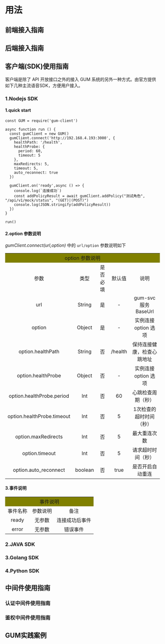 # 用法
## 前端接入指南
## 后端接入指南
## 客户端(SDK)使用指南
客户端是除了 API 开放接口之外的接入 GUM 系统的另外一种方式。由官方提供如下几种主流语音SDK，方便用户接入。
### 1.Nodejs SDK
#### 1.quick start
```
const GUM = require('gum-client')

async function run () {
  const gumClient = new GUM()
  gumClient.connect('http://192.168.4.193:3000', {
    healthPath: '/health',
    healthProbe: {
      period: 60,
      timeout: 5
    },
    maxRedirects: 5,
    timeout: 5,
    auto_reconnect: true
  })

  gumClient.on('ready',async () => {
    console.log(`连接成功`)
    const addPolicyResult = await gumClient.addPolicy("测试角色", "/api/v1/mock/status", "(GET)|(POST)")
    console.log(JSON.stringify(addPolicyResult))
  })
}

run()
```
#### 2.option 参数说明
*gumClient.connect(url,option)* 中的 `url/option` 参数说明如下
<table>
    <tr>
        <td colspan="5" bgcolor = "#808000" align="center">option 参数说明</td>
    <tr>
    <tr>
        <td align="center">参数</td>
        <td align="center"> 类型</td>
        <td align="center">是否必填</td>
        <td align="center"> 默认值</td>
        <td align="center">说明</td>
    <tr>
    <tr>
        <td align="center">url</td>
        <td align="center">String</td>
        <td align="center">是</td>
        <td align="center">-</td>
        <td align="center">gum-svc 服务 BaseUrl</td>
    <tr>
    <tr>
        <td align="center">option</td>
        <td align="center">Object</td>
        <td align="center">是</td>
        <td align="center">-</td>
        <td align="center">实例连接 option 选项</td>
    <tr>
    <tr>
        <td align="center">option.healthPath</td>
        <td align="center">String</td>
        <td align="center">否</td>
        <td align="center">/health</td>
        <td align="center">保持连接健康，检查心跳地址</td>
    <tr>
    <tr>
        <td align="center">option.healthProbe</td>
        <td align="center">Object</td>
        <td align="center">否</td>
        <td align="center">-</td>
        <td align="center">实例连接 option 选项</td>
    <tr>
    <tr>
        <td align="center">option.healthProbe.period</td>
        <td align="center">Int</td>
        <td align="center">否</td>
        <td align="center">60</td>
        <td align="center">心跳检查周期（秒）</td>
    <tr>
    <tr>
        <td align="center">option.healthProbe.timeout</td>
        <td align="center">Int</td>
        <td align="center">否</td>
        <td align="center">5</td>
        <td align="center">1次检查的超时时间（秒）</td>
    <tr>
    <tr>
        <td align="center">option.maxRedirects</td>
        <td align="center">Int</td>
        <td align="center">否</td>
        <td align="center">5</td>
        <td align="center">最大重连次数</td>
    <tr>
    <tr>
        <td align="center">option.timeout</td>
        <td align="center">Int</td>
        <td align="center">否</td>
        <td align="center">5</td>
        <td align="center">请求超时时间（秒）</td>
    <tr>
    <tr>
        <td align="center">option.auto_reconnect</td>
        <td align="center">boolean</td>
        <td align="center">否</td>
        <td align="center">true</td>
        <td align="center">是否开启自动重连</td>
    <tr>
</table>

#### 3.事件说明

<table>
    <tr>
        <td colspan="5" bgcolor = "#808000" align="center">事件说明</td>
    <tr>
    <tr>
        <td align="center">事件名称</td>
        <td align="center"> 参数说明</td>
        <td align="center">备注</td>
    <tr>
    <tr>
        <td align="center">ready</td>
        <td align="center"> 无参数</td>
        <td align="center">连接成功后事件</td>
    <tr>
    <tr>
        <td align="center">error</td>
        <td align="center"> 无参数</td>
        <td align="center">错误事件</td>
    <tr>
</table>

### 2.JAVA SDK
### 3.Golang SDK
### 4.Python SDK
## 中间件使用指南  
### 认证中间件使用指南
### 鉴权中间件使用指南 
## GUM实践案例